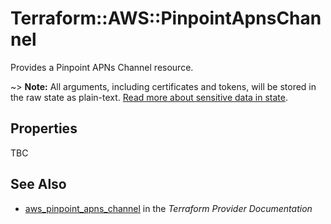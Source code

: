 # Terraform::AWS::PinpointApnsChannel

Provides a Pinpoint APNs Channel resource.

~> **Note:** All arguments, including certificates and tokens, will be stored in the raw state as plain-text.
[Read more about sensitive data in state](/docs/state/sensitive-data.html).

## Properties

TBC

## See Also

* [aws_pinpoint_apns_channel](https://www.terraform.io/docs/providers/aws/r/pinpoint_apns_channel.html) in the _Terraform Provider Documentation_